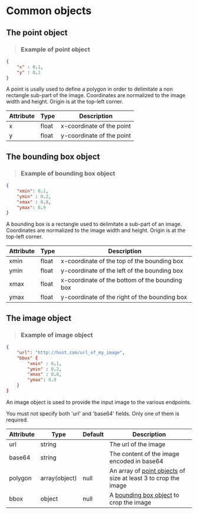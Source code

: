 # Common objects





<a name="point_object"></a>
## The point object

> ### Example of point object

```json
{
    "x" : 0.1,
    "y" : 0.1
}
```

A point is usally used to define a polygon in order to delimitate a non rectangle sub-part of the image. Coordinates are normalized to the image width and height. Origin is at the top-left corner.

Attribute | Type    | Description
--------- | ------- | -----------
x         | float   | x-coordinate of the point
y         | float   | y-coordinate of the point









<a name="bbox_object"></a>
## The bounding box object

> ### Example of bounding box object

```json
{
    "xmin": 0.1,
    "ymin" : 0.2,
    "xmax" : 0.8,
    "ymax": 0.9
}
```

A bounding box is a rectangle used to delimitate a sub-part of an image. Coordinates are normalized to the image width and height. Origin is at the top-left corner.

Attribute | Type    | Description
--------- | ------- | -----------
xmin      | float   | x-coordinate of the top of the bounding box
ymin      | float   | y-coordinate of the left of the bounding box
xmax      | float   | x-coordinate of the bottom of the bounding box
ymax      | float   | y-coordinate of the right of the bounding box






<a name="image_object"></a>
## The image object

> ### Example of image object

```json
{
    "url": "http://host.com/url_of_my_image",
    "bbox" {
        "xmin" : 0.1,
        "ymin" : 0.2,
        "xmax" : 0.8,
        "ymax": 0.9
    }
}
```

An image object is used to provide the input image to the various endpoints.

<aside class="notice">
You must not specify both 'url' and 'base64' fields. Only one of them is required.
</aside>

Attribute | Type    | Default | Description
--------- | ------- | --------| ------------
url       | string  |         | The url of the image
base64    | string  |         | The content of the image encoded in base64
polygon   | array(object)  | null | An array of [point objects](#point_object) of size at least 3 to crop the image
bbox      | object  | null    | A [bounding box object](#bbox_object) to crop the image







